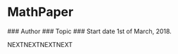 # MathPaper
 <The title of your paper>
### Author
 <Your name and the name of your collaborators>
### Topic
 <What?s the paper about>
### Start date
1st of March, 2018.



NEXTNEXTNEXTNEXT